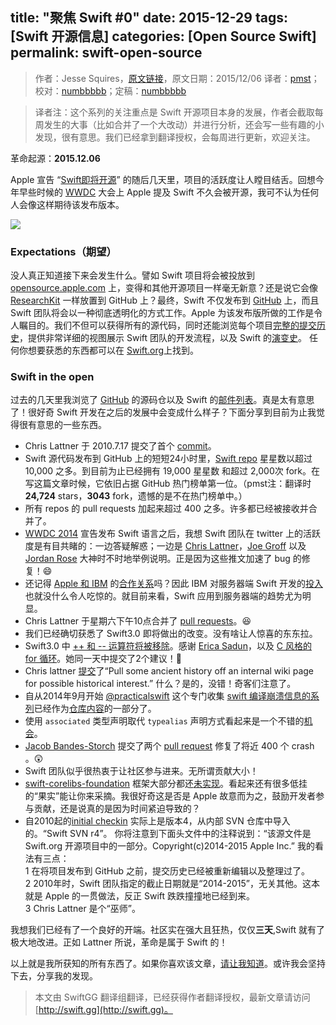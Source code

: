 title: "聚焦 Swift #0"
date: 2015-12-29
tags: [Swift 开源信息]
categories: [Open Source Swift]
permalink: swift-open-source
---
> 作者：Jesse Squires，[原文链接](http://www.jessesquires.com/swift-open-source/)，原文日期：2015/12/06
> 译者：[pmst](http://www.jianshu.com/users/596f2ba91ce9/latest_articles)；校对：[numbbbbb](http://numbbbbb.com/)；定稿：[numbbbbb](http://numbbbbb.com/)
  








> 译者注：这个系列的关注重点是 Swift 开源项目本身的发展，作者会截取每周发生的大事（比如合并了一个大改动）并进行分析，还会写一些有趣的小发现，很有意思。我们已经拿到翻译授权，会每周进行更新，欢迎关注。

革命起源：**2015.12.06**

Apple 宣告 “[Swift即将开源](https://developer.apple.com/swift/blog/?id=34)” 的随后几天里，项目的活跃度让人瞠目结舌。回想今年早些时候的 [WWDC](https://developer.apple.com/wwdc/) 大会上 Apple 提及 Swift 不久会被开源，我可不认为任何人会像这样期待该发布版本。

![](/img/articles/swift-open-source/swift-logo.png1451394012.0965536)

<!--more-->

### Expectations（期望）

没人真正知道接下来会发生什么。譬如 Swift 项目将会被投放到 [opensource.apple.com](http://www.opensource.apple.com/) 上，变得和其他开源项目一样毫无新意？还是说它会像 [ResearchKit](https://github.com/ResearchKit) 一样放置到 GitHub 上？最终，Swift 不仅发布到 [GitHub](https://github.com/apple/) 上，而且 Swift 团队将会以一种彻底透明化的方式工作。Apple 为该发布版所做的工作是令人瞩目的。我们不但可以获得所有的源代码，同时还能浏览每个项目[完整的提交历史](https://github.com/apple/swift/commits/master)，提供非常详细的视图展示 Swift 团队的开发流程，以及 Swift 的[演变史](https://github.com/apple/swift-evolution)。 任何你想要获悉的东西都可以在 [Swift.org](http://swift.org/)上找到。


### Swift in the open

过去的几天里我浏览了 [GitHub](https://github.com/apple/) 的源码仓以及 Swift 的[邮件列表](https://swift.org/community/#mailing-lists)。真是太有意思了！很好奇 Swift 开发在之后的发展中会变成什么样子？下面分享到目前为止我觉得很有意思的一些东西。

* Chris Lattner 于 2010.7.17 提交了首个 [commit](https://github.com/apple/swift/commit/18844bc65229786b96b89a9fc7739c0fc897905e)。
* Swift 源代码发布到 GitHub 上的短短24小时里，[Swift repo](https://github.com/apple/swift) 星星数以超过 10,000 之多。到目前为止已经拥有 19,000 星星数 和超过 2,000次 fork。在写这篇文章时候，它依旧占据 GitHub 热门榜单第一位。（pmst注：翻译时 **24,724** stars，**3043** fork，遗憾的是不在热门榜单中。）
* 所有 repos 的 pull requests 加起来超过 400 之多。许多都已经被接收并合并了。
* [WWDC 2014](https://developer.apple.com/videos/play/wwdc2014-402/) 宣告发布 Swift 语言之后，我想 Swift 团队在 twitter 上的活跃度是有目共睹的：一边答疑解惑；一边是 [Chris Lattner](https://twitter.com/clattner_llvm)，[Joe Groff](https://twitter.com/jckarter) 以及 [Jordan Rose](https://twitter.com/UINT_MIN) 大神时不时地举例说明。正是因为这些推文加速了 bug 的修复！😄
* 还记得 [Apple 和 IBM](https://www.apple.com/pr/library/2014/07/15Apple-and-IBM-Forge-Global-Partnership-to-Transform-Enterprise-Mobility.html) 的[合作关系](http://www.apple.com/business/mobile-enterprise-apps/)吗？因此 IBM 对服务器端 Swift 开发的[投入](https://developer.ibm.com/swift/2015/12/03/introducing-the-ibm-swift-sandbox/)也就没什么令人吃惊的。就目前来看，Swift 应用到服务器端的趋势尤为明显。
* Chris Lattner 于星期六下午10点合并了 [pull requests](https://github.com/apple/swift/pull/166)。😆
* 我们已经确切获悉了 Swift3.0 即将做出的改变。没有啥让人惊喜的东东拉。
* Swift3.0 中 [++ 和 -- 运算符将被移除](https://github.com/apple/swift-evolution/blob/master/proposals/0004-remove-pre-post-inc-decrement.md)。感谢 [Erica Sadun](https://twitter.com/ericasadun)，以及 [C 风格的 for 循环](https://github.com/apple/swift-evolution/blob/master/proposals/0007-remove-c-style-for-loops.md)。她同一天中提交了2个建议！👏
* Chris lattner [提交](https://github.com/apple/swift/commit/22c3aa0588d2df1a207dcbad85946bab7976894c)了“Pull some ancient history off an internal wiki page for possible historical interest.” 什么？是的，没错！奇客们注意了。
* 自从2014年9月开始 [@practicalswift](https://twitter.com/practicalswift) 这个专门收集 [swift 编译崩溃信息的系列](https://github.com/practicalswift/swift-compiler-crashes)已经作为[仓库内容](https://github.com/apple/swift/commit/e5ca8be1a090335d401cd1d7dfcf9b2104674d5b)的一部分了。
* 使用 `associated` 类型声明取代 `typealias` 声明方式看起来是一个不错的[机会](https://github.com/apple/swift-evolution/pull/33/files)。
* [Jacob Bandes-Storch](https://twitter.com/jtbandes) 提交了两个 [pull request](https://github.com/apple/swift/pull/272) 修复了将近 400 个 crash 。😲
* Swift 团队似乎很热衷于让社区参与进来。无所谓贡献大小！
* [swift-corelibs-foundation](https://github.com/apple/swift-corelibs-foundation) 框架大部分都还[未实现](https://github.com/apple/swift-corelibs-foundation/search?utf8=✓&q=NSUnimplemented)。看起来还有很多低挂的“果实”能让你来采摘。我很好奇这是否是 Apple 故意而为之，鼓励开发者参与贡献，还是说真的是因为时间紧迫导致的？
* 自2010起的[initial checkin](https://github.com/apple/swift/commit/afc81c1855bf711315b8e5de02db138d3d487eeb) 实际上是版本4，从内部 SVN 仓库中导入的。“Swift SVN r4”。 你将注意到下面头文件中的注释说到：“该源文件是 Swift.org 开源项目中的一部分。Copyright(c)2014-2015 Apple Inc.” 我的看法有三点：    
    1 在将项目发布到 GitHub 之前，提交历史已经被重新编辑以及整理过了。     
    2 2010年时，Swift 团队指定的截止日期就是“2014-2015”，无关其他。这本就是 Apple 的一贯做法，反正 Swift 跌跌撞撞地已经到来。    
    3 Chris Lattner 是个“巫师”。

我想我们已经有了一个良好的开端。社区实在强大且狂热，仅仅**三天**,Swift 就有了极大地改进。正如 Lattner 所说，革命是属于 Swift 的！

以上就是我所获知的所有东西了。如果你喜欢该文章，[请让我知道](https://twitter.com/jesse_squires)。或许我会坚持下去，分享我的发现。
> 本文由 SwiftGG 翻译组翻译，已经获得作者翻译授权，最新文章请访问 [http://swift.gg](http://swift.gg)。